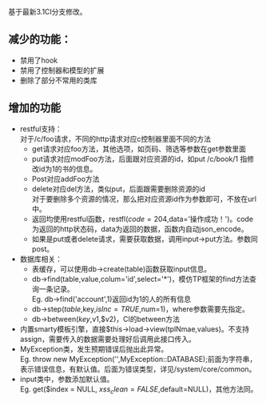 基于最新3.1CI分支修改。

## 减少的功能：
* 禁用了hook
* 禁用了控制器和模型的扩展
* 删除了部分不常用的类库

## 增加的功能
* restful支持：  
对于/c/foo请求，不同的http请求对应c控制器里面不同的方法
	* get请求对应foo方法，其他选项，如页码、筛选等参数在get参数里面
	* put请求对应modFoo方法，后面跟对应资源的id，如put /c/book/1 指修改id为1的书的信息。
	* Post对应addFoo方法
	* delete对应del方法，类似put，后面跟需要删除资源的id  
对于要删除多个资源的情况，那么把对应资源id作为参数即可，不放在url中。
	* 返回均使用restful函数，restfl($code=204,$data='操作成功！')。code为返回的http状态码，data为返回的数据，函数内自动json_encode。
	* 如果是put或者delete请求，需要获取数据，调用input->put方法。参数同post。
* 数据库相关：  
	* 表缓存，可以使用db->create(table)函数获取input信息。
	* db->find(table,value,colum='id',select='*')，模仿TP框架的find方法查询一条记录。  
	Eg. db->find('account',1)返回id为1的人的所有信息
	* db->step($table,$key,$isInc=TRUE,$num=1)，where参数需要先指定。
	* db->between($key,$v1,$v2)，CI的between方法
* 内置smarty模板引擎，直接$this->load->view(tplNmae,values)。不支持assign，需要传入的数据需要处理好后调用此接口传入。
* MyException类，发生预期错误后抛出此异常。  
Eg. throw new MyException('',MyException::DATABASE);前面为字符串，表示错误信息，有默认值。后面为错误类型，详见/system/core/common。
* input类中，参数添加默认值。  
Eg. get($index = NULL, $xss_clean = FALSE,$default=NULL)，其他方法同。